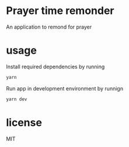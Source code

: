 # Prayer time remonder

An application to remond for prayer

# usage

Install required dependencies by running
```sh
yarn
```

Run app in development environment by runnign
```sh
yarn dev
```

# license

MIT
